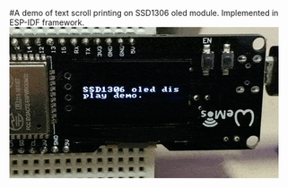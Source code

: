 #A demo of text scroll printing on SSD1306 oled module. Implemented in ESP-IDF framework.
![demo](https://github.com/qienhuang/SSD1306_OLED_ESP-IDF/raw/master/snapshoot/demo.gif)
